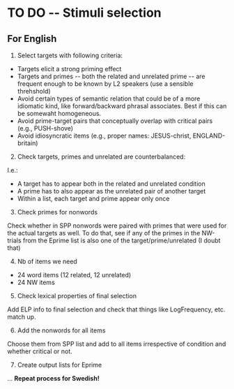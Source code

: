 TO DO -- Stimuli selection
=========================

For English
-----------

1. Select targets with following criteria:

- Targets elicit a strong priming effect
- Targets and primes -- both the related and unrelated prime -- are frequent
enough to be known by L2 speakers (use a sensible threhshold)
- Avoid certain types of semantic relation that could be of a more idiomatic
kind, like forward/backward phrasal associates. Best if this can be somewaht
homogeneous.
- Avoid prime-target pairs that conceptually overlap with critical pairs (e.g.,
PUSH-shove)
- Avoid idiosyncratic items (e.g., proper names: JESUS-christ, ENGLAND-britain)


2. Check targets, primes and unrelated are counterbalanced:

I.e.:

- A target has to appear both in the related and unrelated condition
- A prime has to also appear as the unrelated pair of another target
- Within a list, each target and prime appear only once


3. Check primes for nonwords

Check whether in SPP nonwords were paired with primes that were used for the
actual targets as well. To do that, see if any of the primes in the NW-trials
from the Eprime list is also one of the target/prime/unrelated (I doubt that)


4. Nb of items we need

- 24 word items (12 related, 12 unrelated)
- 24 NW items


5. Check lexical properties of final selection

Add ELP info to final selection and check that things like LogFrequency, etc.
match up.


6. Add the nonwords for all items

Choose them from SPP list and add to all items irrespective of condition and
whether critical or not.


7. Create output lists for Eprime



... **Repeat process for Swedish!**